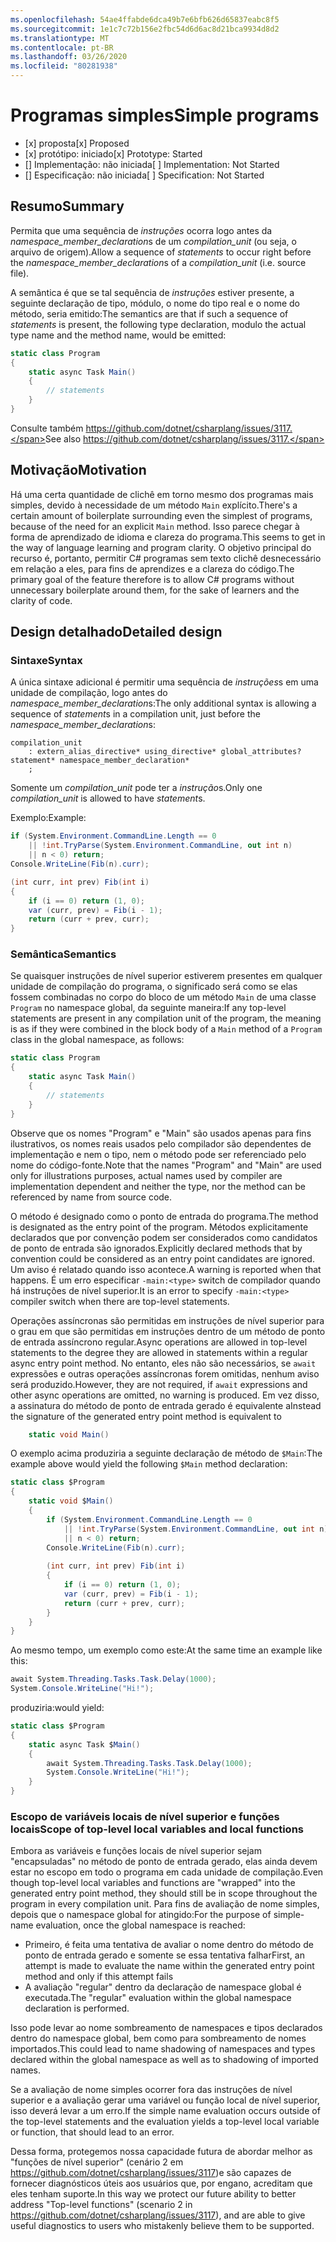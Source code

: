 ```yaml
---
ms.openlocfilehash: 54ae4ffabde6dca49b7e6bfb626d65837eabc8f5
ms.sourcegitcommit: 1e1c7c72b156e2fbc54d6d6ac8d21bca9934d8d2
ms.translationtype: MT
ms.contentlocale: pt-BR
ms.lasthandoff: 03/26/2020
ms.locfileid: "80281938"
---
```

# <a name="simple-programs"></a><span data-ttu-id="25abf-101">Programas simples</span><span class="sxs-lookup"><span data-stu-id="25abf-101">Simple programs</span></span>

* <span data-ttu-id="25abf-102">[x] proposta</span><span class="sxs-lookup"><span data-stu-id="25abf-102">[x] Proposed</span></span>
* <span data-ttu-id="25abf-103">[x] protótipo: iniciado</span><span class="sxs-lookup"><span data-stu-id="25abf-103">[x] Prototype: Started</span></span>
* <span data-ttu-id="25abf-104">[] Implementação: não iniciada</span><span class="sxs-lookup"><span data-stu-id="25abf-104">[ ] Implementation: Not Started</span></span>
* <span data-ttu-id="25abf-105">[] Especificação: não iniciada</span><span class="sxs-lookup"><span data-stu-id="25abf-105">[ ] Specification: Not Started</span></span>

## <a name="summary"></a><span data-ttu-id="25abf-106">Resumo</span><span class="sxs-lookup"><span data-stu-id="25abf-106">Summary</span></span>
[summary]: #summary

<span data-ttu-id="25abf-107">Permita que uma sequência de *instruções* ocorra logo antes da *namespace_member_declaration*s de um *compilation_unit* (ou seja, o arquivo de origem).</span><span class="sxs-lookup"><span data-stu-id="25abf-107">Allow a sequence of *statements* to occur right before the *namespace_member_declaration*s of a *compilation_unit* (i.e. source file).</span></span>

<span data-ttu-id="25abf-108">A semântica é que se tal sequência de *instruções* estiver presente, a seguinte declaração de tipo, módulo, o nome do tipo real e o nome do método, seria emitido:</span><span class="sxs-lookup"><span data-stu-id="25abf-108">The semantics are that if such a sequence of *statements* is present, the following type declaration, modulo the actual type name and the method name, would be emitted:</span></span>

``` c#
static class Program
{
    static async Task Main()
    {
        // statements
    }
}
```

<span data-ttu-id="25abf-109">Consulte também https://github.com/dotnet/csharplang/issues/3117.</span><span class="sxs-lookup"><span data-stu-id="25abf-109">See also https://github.com/dotnet/csharplang/issues/3117.</span></span>

## <a name="motivation"></a><span data-ttu-id="25abf-110">Motivação</span><span class="sxs-lookup"><span data-stu-id="25abf-110">Motivation</span></span>
[motivation]: #motivation

<span data-ttu-id="25abf-111">Há uma certa quantidade de clichê em torno mesmo dos programas mais simples, devido à necessidade de um método `Main` explícito.</span><span class="sxs-lookup"><span data-stu-id="25abf-111">There's a certain amount of boilerplate surrounding even the simplest of programs, because of the need for an explicit `Main` method.</span></span> <span data-ttu-id="25abf-112">Isso parece chegar à forma de aprendizado de idioma e clareza do programa.</span><span class="sxs-lookup"><span data-stu-id="25abf-112">This seems to get in the way of language learning and program clarity.</span></span> <span data-ttu-id="25abf-113">O objetivo principal do recurso é, portanto, permitir C# programas sem texto clichê desnecessário em relação a eles, para fins de aprendizes e a clareza do código.</span><span class="sxs-lookup"><span data-stu-id="25abf-113">The primary goal of the feature therefore is to allow C# programs without unnecessary boilerplate around them, for the sake of learners and the clarity of code.</span></span>

## <a name="detailed-design"></a><span data-ttu-id="25abf-114">Design detalhado</span><span class="sxs-lookup"><span data-stu-id="25abf-114">Detailed design</span></span>
[design]: #detailed-design

### <a name="syntax"></a><span data-ttu-id="25abf-115">Sintaxe</span><span class="sxs-lookup"><span data-stu-id="25abf-115">Syntax</span></span>

<span data-ttu-id="25abf-116">A única sintaxe adicional é permitir uma sequência de *instruções*s em uma unidade de compilação, logo antes do *namespace_member_declaration*s:</span><span class="sxs-lookup"><span data-stu-id="25abf-116">The only additional syntax is allowing a sequence of *statement*s in a compilation unit, just before the *namespace_member_declaration*s:</span></span>

``` antlr
compilation_unit
    : extern_alias_directive* using_directive* global_attributes? statement* namespace_member_declaration*
    ;
```

<span data-ttu-id="25abf-117">Somente um *compilation_unit* pode ter a *instrução*s.</span><span class="sxs-lookup"><span data-stu-id="25abf-117">Only one *compilation_unit* is allowed to have *statement*s.</span></span> 

<span data-ttu-id="25abf-118">Exemplo:</span><span class="sxs-lookup"><span data-stu-id="25abf-118">Example:</span></span>

``` c#
if (System.Environment.CommandLine.Length == 0
    || !int.TryParse(System.Environment.CommandLine, out int n)
    || n < 0) return;
Console.WriteLine(Fib(n).curr);

(int curr, int prev) Fib(int i)
{
    if (i == 0) return (1, 0);
    var (curr, prev) = Fib(i - 1);
    return (curr + prev, curr);
}
```

### <a name="semantics"></a><span data-ttu-id="25abf-119">Semântica</span><span class="sxs-lookup"><span data-stu-id="25abf-119">Semantics</span></span>

<span data-ttu-id="25abf-120">Se quaisquer instruções de nível superior estiverem presentes em qualquer unidade de compilação do programa, o significado será como se elas fossem combinadas no corpo do bloco de um método `Main` de uma classe `Program` no namespace global, da seguinte maneira:</span><span class="sxs-lookup"><span data-stu-id="25abf-120">If any top-level statements are present in any compilation unit of the program, the meaning is as if they were combined in the block body of a `Main` method of a `Program` class in the global namespace, as follows:</span></span>

``` c#
static class Program
{
    static async Task Main()
    {
        // statements
    }
}
```

<span data-ttu-id="25abf-121">Observe que os nomes "Program" e "Main" são usados apenas para fins ilustrativos, os nomes reais usados pelo compilador são dependentes de implementação e nem o tipo, nem o método pode ser referenciado pelo nome do código-fonte.</span><span class="sxs-lookup"><span data-stu-id="25abf-121">Note that the names "Program" and "Main" are used only for illustrations purposes, actual names used by compiler are implementation dependent and neither the type, nor the method can be referenced by name from source code.</span></span>

<span data-ttu-id="25abf-122">O método é designado como o ponto de entrada do programa.</span><span class="sxs-lookup"><span data-stu-id="25abf-122">The method is designated as the entry point of the program.</span></span> <span data-ttu-id="25abf-123">Métodos explicitamente declarados que por convenção podem ser considerados como candidatos de ponto de entrada são ignorados.</span><span class="sxs-lookup"><span data-stu-id="25abf-123">Explicitly declared methods that by convention could be considered as an entry point candidates are ignored.</span></span> <span data-ttu-id="25abf-124">Um aviso é relatado quando isso acontece.</span><span class="sxs-lookup"><span data-stu-id="25abf-124">A warning is reported when that happens.</span></span> <span data-ttu-id="25abf-125">É um erro especificar `-main:<type>` switch de compilador quando há instruções de nível superior.</span><span class="sxs-lookup"><span data-stu-id="25abf-125">It is an error to specify `-main:<type>` compiler switch when there are top-level statements.</span></span>

<span data-ttu-id="25abf-126">Operações assíncronas são permitidas em instruções de nível superior para o grau em que são permitidas em instruções dentro de um método de ponto de entrada assíncrono regular.</span><span class="sxs-lookup"><span data-stu-id="25abf-126">Async operations are allowed in top-level statements to the degree they are allowed in statements within a regular async entry point method.</span></span> <span data-ttu-id="25abf-127">No entanto, eles não são necessários, se `await` expressões e outras operações assíncronas forem omitidas, nenhum aviso será produzido.</span><span class="sxs-lookup"><span data-stu-id="25abf-127">However, they are not required, if `await` expressions and other async operations are omitted, no warning is produced.</span></span> <span data-ttu-id="25abf-128">Em vez disso, a assinatura do método de ponto de entrada gerado é equivalente a</span><span class="sxs-lookup"><span data-stu-id="25abf-128">Instead the signature of the generated entry point method is equivalent to</span></span> 
``` c#
    static void Main()
```

<span data-ttu-id="25abf-129">O exemplo acima produziria a seguinte declaração de método de `$Main`:</span><span class="sxs-lookup"><span data-stu-id="25abf-129">The example above would yield the following `$Main` method declaration:</span></span>

``` c#
static class $Program
{
    static void $Main()
    {
        if (System.Environment.CommandLine.Length == 0
            || !int.TryParse(System.Environment.CommandLine, out int n)
            || n < 0) return;
        Console.WriteLine(Fib(n).curr);
        
        (int curr, int prev) Fib(int i)
        {
            if (i == 0) return (1, 0);
            var (curr, prev) = Fib(i - 1);
            return (curr + prev, curr);
        }
    }
}
```

<span data-ttu-id="25abf-130">Ao mesmo tempo, um exemplo como este:</span><span class="sxs-lookup"><span data-stu-id="25abf-130">At the same time an example like this:</span></span>
``` c#
await System.Threading.Tasks.Task.Delay(1000);
System.Console.WriteLine("Hi!");
```

<span data-ttu-id="25abf-131">produziria:</span><span class="sxs-lookup"><span data-stu-id="25abf-131">would  yield:</span></span>
``` c#
static class $Program
{
    static async Task $Main()
    {
        await System.Threading.Tasks.Task.Delay(1000);
        System.Console.WriteLine("Hi!");
    }
}
```

### <a name="scope-of-top-level-local-variables-and-local-functions"></a><span data-ttu-id="25abf-132">Escopo de variáveis locais de nível superior e funções locais</span><span class="sxs-lookup"><span data-stu-id="25abf-132">Scope of top-level local variables and local functions</span></span>

<span data-ttu-id="25abf-133">Embora as variáveis e funções locais de nível superior sejam "encapsuladas" no método de ponto de entrada gerado, elas ainda devem estar no escopo em todo o programa em cada unidade de compilação.</span><span class="sxs-lookup"><span data-stu-id="25abf-133">Even though top-level local variables and functions are "wrapped" into the generated entry point method, they should still be in scope throughout the program in every compilation unit.</span></span>
<span data-ttu-id="25abf-134">Para fins de avaliação de nome simples, depois que o namespace global for atingido:</span><span class="sxs-lookup"><span data-stu-id="25abf-134">For the purpose of simple-name evaluation, once the global namespace is reached:</span></span>
- <span data-ttu-id="25abf-135">Primeiro, é feita uma tentativa de avaliar o nome dentro do método de ponto de entrada gerado e somente se essa tentativa falhar</span><span class="sxs-lookup"><span data-stu-id="25abf-135">First, an attempt is made to evaluate the name within the generated entry point method and only if this attempt fails</span></span> 
- <span data-ttu-id="25abf-136">A avaliação "regular" dentro da declaração de namespace global é executada.</span><span class="sxs-lookup"><span data-stu-id="25abf-136">The "regular" evaluation within the global namespace declaration is performed.</span></span> 

<span data-ttu-id="25abf-137">Isso pode levar ao nome sombreamento de namespaces e tipos declarados dentro do namespace global, bem como para sombreamento de nomes importados.</span><span class="sxs-lookup"><span data-stu-id="25abf-137">This could lead to name shadowing of namespaces and types declared within the global namespace as well as to shadowing of imported names.</span></span>

<span data-ttu-id="25abf-138">Se a avaliação de nome simples ocorrer fora das instruções de nível superior e a avaliação gerar uma variável ou função local de nível superior, isso deverá levar a um erro.</span><span class="sxs-lookup"><span data-stu-id="25abf-138">If the simple name evaluation occurs outside of the top-level statements and the evaluation yields a top-level local variable or function, that should lead to an error.</span></span>

<span data-ttu-id="25abf-139">Dessa forma, protegemos nossa capacidade futura de abordar melhor as "funções de nível superior" (cenário 2 em https://github.com/dotnet/csharplang/issues/3117)e são capazes de fornecer diagnósticos úteis aos usuários que, por engano, acreditam que eles tenham suporte.</span><span class="sxs-lookup"><span data-stu-id="25abf-139">In this way we protect our future ability to better address "Top-level functions" (scenario 2 in https://github.com/dotnet/csharplang/issues/3117), and are able to give useful diagnostics to users who mistakenly believe them to be supported.</span></span>

